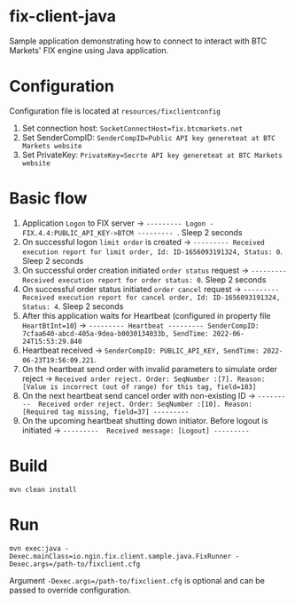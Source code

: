 # fix-client-java

Sample application demonstrating how to connect to interact with BTC Markets' FIX engine using Java application. 

# Configuration
Configuration file is located at `resources/fixclientconfig`

1) Set connection host:  `SocketConnectHost=fix.btcmarkets.net`
2) Set SenderCompID:     `SenderCompID=Public API key genereteat at BTC Markets website`
3) Set PrivateKey:       `PrivateKey=Secrte API key genereteat at BTC Markets website`

# Basic flow

1) Application `Logon` to FIX server -> `--------- Logon -FIX.4.4:PUBLIC_API_KEY->BTCM --------- `. Sleep 2 seconds
2) On successful logon `limit order` is created -> `--------- Received execution report for limit order, Id: ID-1656093191324, Status: 0`. Sleep 2 seconds
3) On successful order creation initiated `order status` request -> `--------- Received execution report for order status: 0`. Sleep 2 seconds
4) On successful order status initiated `order cancel` request -> `--------- Received execution report for cancel order, Id: ID-1656093191324, Status: 4`. Sleep 2 seconds
5) After this application waits for Heartbeat (configured in property file `HeartBtInt=10`) -> `--------- Heartbeat --------- SenderCompID: 7cfaa640-abcd-405a-9dea-b0030134033b, SendTime: 2022-06-24T15:53:29.840`
6) Heartbeat received -> `SenderCompID: PUBLIC_API_KEY, SendTime: 2022-06-23T19:56:09.221`.
7) On the heartbeat send order with invalid parameters to simulate order reject -> `Received order reject. Order: SeqNumber :[7]. Reason: [Value is incorrect (out of range) for this tag, field=103] `
8) On the next heartbeat send cancel order with non-existing ID -> `---------  Received order reject. Order: SeqNumber :[10]. Reason: [Required tag missing, field=37] ---------`
9) On the upcoming heartbeat shutting down initiator. Before logout is initiated -> `---------  Received message: [Logout] ---------`

# Build

`mvn clean install`

# Run

`mvn exec:java -Dexec.mainClass=io.ngin.fix.client.sample.java.FixRunner -Dexec.args=/path-to/fixclient.cfg`

Argument `-Dexec.args=/path-to/fixclient.cfg` is optional and can be passed to override configuration.